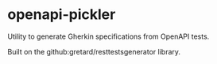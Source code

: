 # openapi-pickler
Utility to generate Gherkin specifications from OpenAPI tests.

Built on the github:gretard/resttestsgenerator library.

